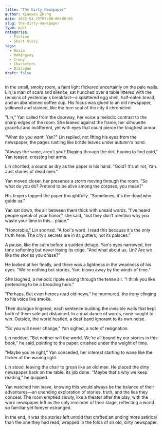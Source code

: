 ```yaml
---
title: "The Dirty Newspaper"
author: Xiaowen Zhang
date: 2022-04-25T07:00:00+08:00
slug: the-dirty-newspaper
type: post
categories:
  - Fiction
  - Short Story
tags:
  - Wuxia
  - Hemingway
  - Irony
  - Characters
  - Dialogue
draft: false
---
```


In the small, smoky room, a faint light flickered uncertainly on the pale walls. Lin, a man of scars and silence, sat hunched over a table littered with the remains of yesterday's breakfast—a splattered egg shell, half-eaten bread, and an abandoned coffee cup. His focus was glued to an old newspaper, yellowed and stained, like the torn soul of the city it chronicled.

"Lin," Yan called from the doorway, her voice a melodic contrast to the sharp edges of the room. She leaned against the frame, her silhouette graceful and indifferent, yet with eyes that could pierce the toughest armor.

"What do you want, Yan?" Lin replied, not lifting his eyes from the newspaper, the pages rustling like brittle leaves under autumn's hand.

"Always the same, aren't you? Digging through the dirt, hoping to find gold," Yan teased, crossing her arms.

Lin chortled, a sound as dry as the paper in his hand. "Gold? It's all rot, Yan. Just stories of dead men."

Yan moved closer, her presence a storm moving through the room. "So what do you do? Pretend to be alive among the corpses, you mean?"

His fingers tapped the paper thoughtfully. "Sometimes, it's the dead who guide us."

Yan sat down, the air between them thick with unsaid words. "I've heard people speak of your honor," she said, "but they don't mention why you waste your time in this... place."

"Honorable," Lin snorted. "A fool's word. I read this because it's the only truth here. The city’s secrets are in its gutters, not its palaces."

A pause, like the calm before a sudden deluge. Yan's eyes narrowed, her tone softening but never losing its edge. "And what about us, Lin? Are we like the stories you chase?"

He looked at her finally, and there was a lightness in the weariness of his eyes. "We're nothing but stories, Yan, blown away by the winds of time."

She laughed, a melodic ripple easing through the tense air. "I think you like pretending to be a brooding hero."

"Perhaps. But even heroes read old news," he murmured, the irony clinging to his voice like smoke.

Their dialogue lingered, each sentence building the invisible walls that kept both of them safe yet distanced. In a dual dance of words, none sought to win. Outside, the world hustled, a deaf band ignorant to its own noise.

"So you will never change," Yan sighed, a note of resignation.

Lin nodded. "But neither will the world. We're all bound by our stories in this book," he said, pointing to the paper, crushed under the weight of time.

"Maybe you're right," Yan conceded, her interest starting to wane like the flicker of the waning light.

Lin stood, leaving the chair to groan like an old man. He placed the dirty newspaper back on the table, its job done. "Maybe that's why we keep reading," he quipped.

Yan watched him leave, knowing this would always be the balance of their adventures—an unending exploration of stories, truth, and the lies they conceal. The room emptied slowly, like a theater after the play, with the worn newspaper left as the only reminder of their stage, reflecting a world so familiar yet forever estranged.

In the end, it was the stories left untold that crafted an ending more satirical than the one they had read, wrapped in the folds of an old, dirty newspaper.